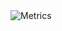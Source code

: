 <picture>
  <img src="https://gist.githubusercontent.com/PenguinCaptain/57e99356837228d0fadd9f06aa0200b0/raw/github-metrics.svg" alt="Metrics">
</picture>
